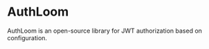 <h1>AuthLoom</h1>

<p>AuthLoom is an open-source library for JWT authorization based on configuration.
